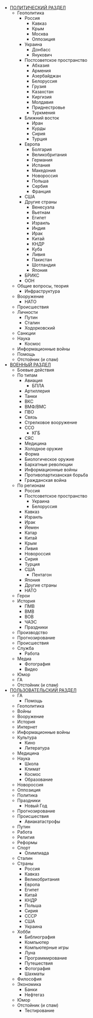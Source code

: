 - [ПОЛИТИЧЕСКИЙ РАЗДЕЛ](https://glav.su/forum/4/)
  - Геополитика
    - Россия
      - Кавказ
      - Крым
      - Москва
      - Оппозиция
    - Украина
      - Донбасс
      - Янукович
    - Постсоветское пространство
      - Абхазия
      - Армения
      - Азербайджан
      - Белоруссия
      - Грузия
      - Казахстан
      - Киргизия
      - Молдавия
      - Приднестровье
      - Туркмения
    - Ближний восток
      - Иран
      - Курды
      - Сирия
      - Турция
    - Европа
      - Болгария
      - Великобритания
      - Германия
      - Испания
      - Македония
      - Новороссия
      - Польша
      - Сербия
      - Франция
    - США
    - Другие страны
      - Венесуэла
      - Вьетнам
      - Египет
      - Израиль
      - Индия
      - Ирак
      - Китай
      - КНДР
      - Куба
      - Ливия
      - Пакистан
      - Шотландия
      - Япония
    - БРИКС
    - ООН
  - Общие вопросы, теория
    - Инфраструктура
  - Вооружение
      - НАТО
  - Происшествия
  - Личности
    - Путин
    - Сталин
    - Ходорковский
  - Санкции
  - Наука
    - Космос
  - Информационные войны
  - Помощь
  - Отстойник (и спам)
- [ВОЕННЫЙ РАЗДЕЛ](https://glav.su/forum/5/)
  - Боевые действия
  - По типам
    - Авиация
      - БПЛА
    - Артиллерия
    - Танки
    - ВКС
    - ВМФ/ВМС
    - ПВО
    - Связь
    - Стрелковое вооружение
    - ССО
      - КГБ
    - СЯС
    - Медицина
    - Холодное оружие
    - Форма
    - Биологическое оружие
    - Бархатные революции
    - Информационные войны
    - Противопартизанская борьба
    - Гражданская война
  - По регионам
    - Россия
    - Постсоветское пространство
      - Украина
      - Белоруссия
    - Кавказ
    - Израиль
    - Ирак
    - Йемен
    - Катар
    - Китай
    - Крым
    - Ливия
    - Новороссия
    - Сирия
    - Турция
    - США
      - Пентагон
    - Япония
    - Другие страны
    - НАТО
  - Герои
  - История
    - ПМВ
    - ВМВ
    - ВОВ
    - ЧАЭС
    - Праздники
  - Производство
  - Прогнозирование
  - Происшествия
  - Служба
    - Работа
  - Медиа
    - Фотография
    - Видео
  - Юмор
  - ГА
  - Отстойник (и спам)
- [ПОЛЬЗОВАТЕЛЬСКИЙ РАЗДЕЛ](https://glav.su/forum/1/)
  - ГА
    - Помощь
  - Геополитика
  - Войны
  - Вооружение
  - История
  - Интернет
  - Информационные войны
  - Культура
    - Кино
    - Литература
  - Медицина
  - Наука
    - Школа
    - Климат
    - Космос
    - Образование
  - Новороссия
  - Оппозиция
  - Политика
  - Праздники
    - Новый Год
  - Прогнозирование
  - Происшествия
    - Авиакатастрофы
  - Путин
  - Работа
  - Религия
  - Реформы
  - Спорт
    - Олимпиада
  - Сталин
  - Страны
    - Россия
    - Кавказ
    - Великобритания
    - Европа
    - Египет
    - Китай
    - КНДР
    - Польша
    - Сирия
    - СССР
    - США
    - Украина
  - Хобби
    - Библиография
    - Компьютер
    - Компьютерные игры
    - Луна
    - Программирование
    - Путешествия
    - Фотография
    - Шахматы
  - Философия
  - Экономика
    - Банки
    - Нефтегаз
  - Юмор
  - Отстойник (и спам)
    - Тестирование
